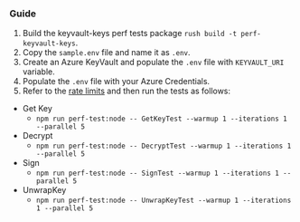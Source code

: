 ### Guide

1. Build the keyvault-keys perf tests package `rush build -t perf-keyvault-keys`.
2. Copy the `sample.env` file and name it as `.env`.
3. Create an Azure KeyVault and populate the `.env` file with `KEYVAULT_URI` variable.
4. Populate the `.env` file with your Azure Credentials.
5. Refer to the [rate limits](https://docs.microsoft.com/azure/key-vault/general/service-limits) and then run the tests as follows:

- Get Key
  - `npm run perf-test:node -- GetKeyTest --warmup 1 --iterations 1 --parallel 5`
- Decrypt
  - `npm run perf-test:node -- DecryptTest --warmup 1 --iterations 1 --parallel 5`
- Sign
  - `npm run perf-test:node -- SignTest --warmup 1 --iterations 1 --parallel 5`
- UnwrapKey
  - `npm run perf-test:node -- UnwrapKeyTest --warmup 1 --iterations 1 --parallel 5`

